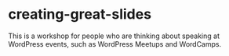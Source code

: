 # creating-great-slides
This is a workshop for people who are thinking about speaking at WordPress events, such as WordPress Meetups and WordCamps.
